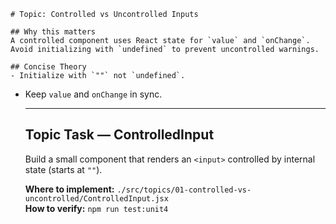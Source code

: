     # Topic: Controlled vs Uncontrolled Inputs

    ## Why this matters
    A controlled component uses React state for `value` and `onChange`. Avoid initializing with `undefined` to prevent uncontrolled warnings.

    ## Concise Theory
    - Initialize with `""` not `undefined`.
- Keep `value` and `onChange` in sync.

    ---

    ## Topic Task — **ControlledInput**
    Build a small component that renders an `<input>` controlled by internal state (starts at `""`).

    **Where to implement:** `./src/topics/01-controlled-vs-uncontrolled/ControlledInput.jsx`  
    **How to verify:** `npm run test:unit4`

